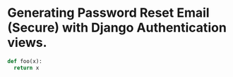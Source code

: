 # Generating Password Reset Email (Secure) with Django Authentication views.

```python
def foo(x):
  return x
```
